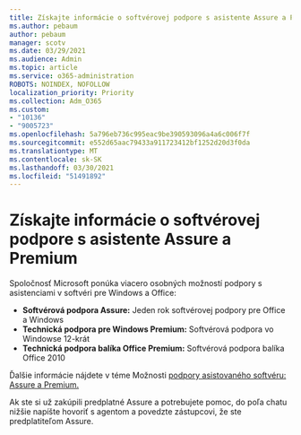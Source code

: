 ```yaml
---
title: Získajte informácie o softvérovej podpore s asistente Assure a Premium
ms.author: pebaum
author: pebaum
manager: scotv
ms.date: 03/29/2021
ms.audience: Admin
ms.topic: article
ms.service: o365-administration
ROBOTS: NOINDEX, NOFOLLOW
localization_priority: Priority
ms.collection: Adm_O365
ms.custom:
- "10136"
- "9005723"
ms.openlocfilehash: 5a796eb736c995eac9be390593096a4a6c006f7f
ms.sourcegitcommit: e552d65aac79433a911723412bf1252d20d3f0da
ms.translationtype: MT
ms.contentlocale: sk-SK
ms.lasthandoff: 03/30/2021
ms.locfileid: "51491892"
---
```

# <a name="get-info-about-assure-and-premium-assisted-software-support"></a>Získajte informácie o softvérovej podpore s asistente Assure a Premium

Spoločnosť Microsoft ponúka viacero osobných možností podpory s asistenciami v softvéri pre Windows a Office:

- **Softvérová podpora Assure:** Jeden rok softvérovej podpory pre Office a Windows
- **Technická podpora pre Windows Premium:** Softvérová podpora vo Windowse 12-krát
- **Technická podpora balíka Office Premium:** Softvérová podpora balíka Office 2010

Ďalšie informácie nájdete v téme Možnosti [podpory asistovaného softvéru: Assure a Premium.](https://support.microsoft.com/help/4467230/assisted-software-support-options-assure-premium)

Ak ste si už zakúpili predplatné Assure  a potrebujete pomoc, do poľa chatu nižšie napíšte hovoriť s agentom a povedzte zástupcovi, že ste predplatiteľom Assure.

